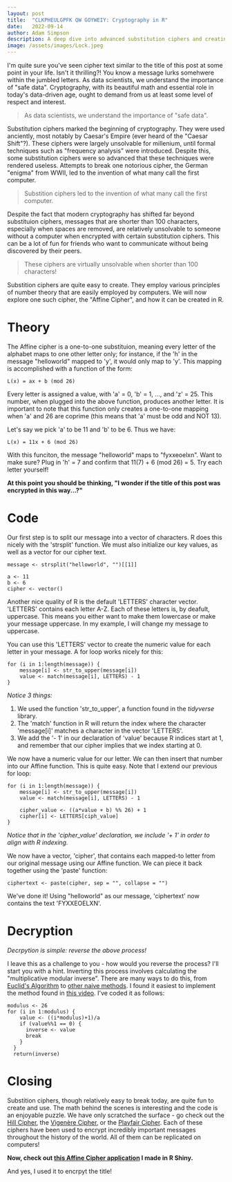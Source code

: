 ```yaml
---
layout: post
title:  "CLKPHEULGPFK QW GOYWEIY: Cryptography in R"
date:   2022-09-14
author: Adam Simpson
description: A deep dive into advanced substitution ciphers and creating them in R
image: /assets/images/Lock.jpeg
---
```

I'm quite sure you've seen cipher text similar to the title of this post at some point in your life. Isn't it thrilling?! You know a message lurks somehwere within the jumbled letters. As data scientists, we understand the importance of "safe data". Cryptography, with its beautiful math and essential role in today's data-driven age, ought to demand from us at least some level of respect and interest.

> As data scientists, we understand the importance of "safe data".

Substitution ciphers marked the beginning of cryptography. They were used anciently, most notably by Caesar's Empire (ever heard of the "Caesar Shift"?). These ciphers were largely unsolvable for millenium, until formal techniques such as "frequency analysis" were introduced. Despite this, some substitution ciphers were so advanced that these techniques were rendered useless. Attempts to break one notorious cipher, the German "enigma" from WWII, led to the invention of what many call the first computer.

> Substition ciphers led to the invention of what many call the first computer.

Despite the fact that modern cryptography has shifted far beyond substituion ciphers, messages that are shorter than 100 characters, especially when spaces are removed, are relatively unsolvable to someone without a computer when encrypted with certain substitution ciphers. This can be a lot of fun for friends who want to communicate without being discovered by their peers.

> These ciphers are virtually unsolvable when shorter than 100 characters!

Substition ciphers are quite easy to create. They employ various principles of number theory that are easily employed by computers. We will now explore one such cipher, the "Affine Cipher", and how it can be created in R.



# Theory

The Affine cipher is a one-to-one substituion, meaning every letter of the alphabet maps to one other letter only; for instance, if the 'h' in the message "helloworld" mapped to 'y', it would only map to 'y'. This mapping is accomplished with a function of the form:
```
L(x) = ax + b (mod 26)
```
Every letter is assigned a value, with 'a' = 0, 'b' = 1, ..., and 'z' = 25. This number, when plugged into the above function, produces another letter. It is important to note that this function only creates a one-to-one mapping when 'a' and 26 are coprime (this means that 'a' must be odd and NOT 13).

Let's say we pick 'a' to be 11 and 'b' to be 6. Thus we have:
```
L(x) = 11x + 6 (mod 26)
```
With this funciton, the message "helloworld" maps to "fyxxeoelxn". Want to make sure? Plug in 'h' = 7 and confirm that 11(7) + 6 (mod 26) = 5. Try each letter yourself!

**At this point you should be thinking, "I wonder if the title of this post was encrypted in this way...?"**



# Code

Our first step is to split our message into a vector of characters. R does this nicely with the 'strsplit' function. We must also initialize our key values, as well as a vector for our cipher text.

```
message <- strsplit("helloworld", "")[[1]]

a <- 11
b <- 6
cipher <- vector()
```

Another nice quality of R is the default 'LETTERS' character vector. 'LETTERS' contains each letter A-Z. Each of these letters is, by deafult, uppercase. This means you either want to make them lowercase or make your message uppercase. In my example, I will change my message to uppercase.

You can use this 'LETTERS' vector to create the numeric value for each letter in your message. A for loop works nicely for this:

```
for (i in 1:length(message)) {
    message[i] <- str_to_upper(message[i])
    value <- match(message[i], LETTERS) - 1
}
```

*Notice 3 things:*
1. We used the function 'str_to_upper', a function found in the _tidyverse_ library.
2. The 'match' function in R will return the index where the character 'message[i]' matches a character in the vector 'LETTERS'.
3. We add the '- 1' in our declaration of 'value' because R indices start at 1, and remember that our cipher implies that we index starting at 0.

We now have a numeric value for our letter. We can then insert that number into our Affine function. This is quite easy. Note that I extend our previous for loop:

```
for (i in 1:length(message)) {
    message[i] <- str_to_upper(message[i])
    value <- match(message[i], LETTERS) - 1

    cipher_value <- ((a*value + b) %% 26) + 1
    cipher[i] <- LETTERS[ciph_value]
}
```

*Notice that in the 'cipher_value' declaration, we include '+ 1' in order to align with R indexing.*

We now have a vector, 'cipher', that contains each mapped-to letter from our original message using our Affine function. We can piece it back together using the 'paste' function:

```
ciphertext <- paste(cipher, sep = "", collapse = "")
```

We've done it! Using "helloworld" as our message, 'ciphertext' now contains the text 'FYXXEOELXN'.



# Decryption

*Decrpytion is simple: reverse the above process!*

I leave this as a challenge to you - how would you reverse the process? I'll start you with a hint. Inverting this process involves calculating the "multiplicative modular inverse". There are many ways to do this, from [Euclid's Algorithm](https://www.extendedeuclideanalgorithm.com/multiplicative_inverse.php) to [other naive methods](https://www.khanacademy.org/computing/computer-science/cryptography/modarithmetic/a/modular-inverses). I found it easiest to implement the method found in [this video](https://www.youtube.com/watch?v=03Gv0YAMWmo&t=131s). I've coded it as follows:

```
modulus <- 26
for (i in 1:modulus) {
    value <- ((i*modulus)+1)/a
    if (value%%1 == 0) {
      inverse <- value
      break
    }
  }
  return(inverse)
```

# Closing

Substition ciphers, though relatively easy to break today, are quite fun to create and use. The math behind the scenes is interesting and the code is an enjoyable puzzle. We have only scratched the surface - go check out the [Hill Cipher](https://crypto.interactive-maths.com/hill-cipher.html), the [Vigenère Cipher](https://www.geeksforgeeks.org/vigenere-cipher/), or the [Playfair Cipher](http://practicalcryptography.com/ciphers/playfair-cipher/). Each of these ciphers have been used to encrypt incredibly important messages throughout the history of the world. All of them can be replicated on computers!

**Now, check out [this Affine Cipher application](https://adamiser.shinyapps.io/affinecipher/) I made in R Shiny.** 

And yes, I used it to encrpyt the title!
